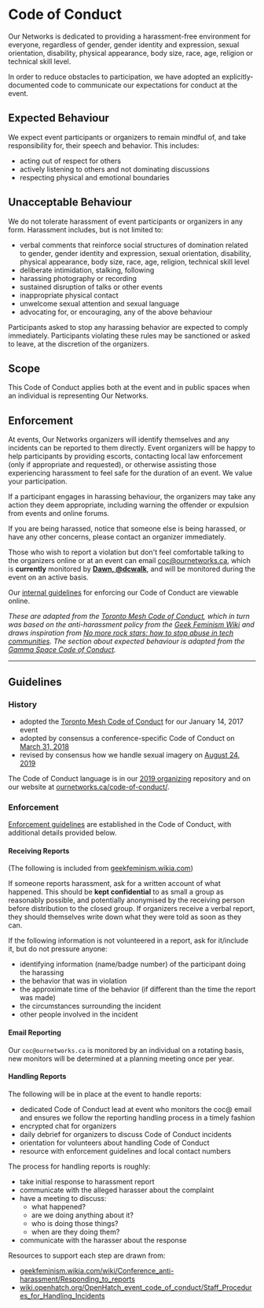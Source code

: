 # Code of Conduct

Our Networks is dedicated to providing a harassment-free environment for everyone, regardless of gender, gender identity and expression, sexual orientation, disability, physical appearance, body size, race, age, religion or technical skill level.

In order to reduce obstacles to participation, we have adopted an explicitly-documented code to communicate our expectations for conduct at the event.

## Expected Behaviour

We expect event participants or organizers to remain mindful of, and take responsibility for, their speech and behavior. This includes:

* acting out of respect for others
* actively listening to others and not dominating discussions
* respecting physical and emotional boundaries

## Unacceptable Behaviour

We do not tolerate harassment of event participants or organizers in any form. Harassment includes, but is not limited to:

* verbal comments that reinforce social structures of domination related to gender, gender identity and expression, sexual orientation, disability, physical appearance, body size, race, age, religion, technical skill level
* deliberate intimidation, stalking, following
* harassing photography or recording
* sustained disruption of talks or other events
* inappropriate physical contact
* unwelcome sexual attention and sexual language
* advocating for, or encouraging, any of the above behaviour

Participants asked to stop any harassing behavior are expected to comply immediately. Participants violating these rules may be sanctioned or asked to leave, at the discretion of the organizers.

## Scope

This Code of Conduct applies both at the event and in public spaces when an individual is representing Our Networks.

## Enforcement

At events, Our Networks organizers will identify themselves and any incidents can be reported to them directly. Event organizers will be happy to help participants by providing escorts, contacting local law enforcement (only if appropriate and requested), or otherwise assisting those experiencing harassment to feel safe for the duration of an event. We value your participation.

If a participant engages in harassing behaviour, the organizers may take any action they deem appropriate, including warning the offender or expulsion from events and online forums.

If you are being harassed, notice that someone else is being harassed, or have any other concerns, please contact an organizer immediately.

Those who wish to report a violation but don't feel comfortable talking to the organizers online or at an event can email [coc@ournetworks.ca](mailto:coc@ournetworks.ca), which is **currently** monitored by [**Dawn, @dcwalk**](http://dcwalker.ca), and will be monitored during the event on an active basis.

Our [internal guidelines](./CONDUCT.md#guidelines) for enforcing our Code of Conduct are viewable online.

_These are adapted from the [Toronto Mesh Code of Conduct](https://tomesh.net/code-of-conduct/), which in turn was based on the anti-harassment policy from the [Geek Feminism Wiki](http://geekfeminism.wikia.com/wiki/Conference_anti-harassment/Policy) and draws inspiration from [No more rock stars: how to stop abuse in tech communities](https://hypatia.ca/2016/06/21/no-more-rock-stars/). The section about expected behaviour is adapted from the [Gamma Space Code of Conduct](https://github.com/GammaSpace/policies/blob/master/code-of-conduct.md)._

---

## Guidelines

### History

- adopted the [Toronto Mesh Code of Conduct](https://tomesh.net/code-of-conduct/) for our January 14, 2017 event
- adopted by consensus a conference-specific Code of Conduct on [March 31, 2018](https://github.com/ournetworks/2018/pull/33) 
- revised by consensus how we handle sexual imagery on [August 24, 2019](https://github.com/ournetworks/2019/pull/103)

The Code of Conduct language is in our [2019 organizing](./CONDUCT.md) repository and on our website at [ournetworks.ca/code-of-conduct/](https://ournetworks.ca/code-of-conduct).

### Enforcement

[Enforcement guidelines](./CONDUCT.md#enforcement) are established in the Code of Conduct, with additional details provided below.

#### Receiving Reports

(The following is included from [geekfeminism.wikia.com](http://geekfeminism.wikia.com/wiki/Conference_anti-harassment/Responding_to_reports))

If someone reports harassment, ask for a written account of what happened. This should be **kept confidential** to as small a group as reasonably possible, and potentially anonymised by the receiving person before distribution to the closed group. If organizers receive a verbal report, they should themselves write down what they were told as soon as they can.

If the following information is not volunteered in a report, ask for it/include it, but do not pressure anyone:

* identifying information (name/badge number) of the participant doing the harassing
* the behavior that was in violation
* the approximate time of the behavior (if different than the time the report was made)
* the circumstances surrounding the incident
* other people involved in the incident

#### Email Reporting

Our `coc@ournetworks.ca` is monitored by an individual on a rotating basis, new monitors will be determined at a planning meeting once per year.

#### Handling Reports

The following will be in place at the event to handle reports: 

* dedicated Code of Conduct lead at event who monitors the coc@ email and ensures we follow the reporting handling process in a timely fashion
* encrypted chat for organizers 
* daily debrief for organizers to discuss Code of Conduct incidents
* orientation for volunteers about handling Code of Conduct 
* resource with enforcement guidelines and local contact numbers

The process for handling reports is roughly:

* take initial response to harassment report
* communicate with the alleged harasser about the complaint
* have a meeting to discuss: 
  - what happened?
  - are we doing anything about it?
  - who is doing those things?
  - when are they doing them? 
* communicate with the harasser about the response

Resources to support each step are drawn from:

- [geekfeminism.wikia.com/wiki/Conference_anti-harassment/Responding_to_reports](http://geekfeminism.wikia.com/wiki/Conference_anti-harassment/Responding_to_reports)
- [wiki.openhatch.org/OpenHatch_event_code_of_conduct/Staff_Procedures_for_Handling_Incidents](http://wiki.openhatch.org/OpenHatch_event_code_of_conduct/Staff_Procedures_for_Handling_Incidents)
